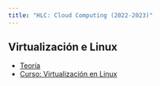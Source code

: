 ```yaml
---
title: "HLC: Cloud Computing (2022-2023)"
---
```


## Virtualización e Linux
	
* [Teoría](https://raw.githubusercontent.com/josedom24/presentaciones/main/hlc/virtualizacion.pdf)
* [Curso: Virtualización en Linux](https://github.com/josedom24/curso_virtualizacion_linux)
